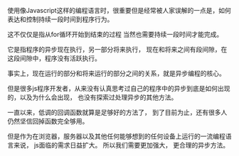 使用像Javascript这样的编程语言时，很重要但是经常被人家误解的一点是，如何表达和控制持续一段时间到程序行为。

这不仅仅是指从for循环开始到结束的过程 当然也需要持续一段时间才能完成。

它是指程序的异步现在执行，另一部分将来执行， 现在和将来之间有段间隙，在这段间隙中，程序没有活跃执行。

事实上，现在运行的部分和将来运行的部分之间的关系，就是异步编程的核心。


但是很多js程序开发者，从来没有认真思考过自己的程序中的异步到底是如何出现的，以及为什么会出现，
也没有探索过处理异步的其他方法。

一直以来，低调的回调函数就算是足够好的方法了， 到了目前为止，还有很多人仍然坚信回掉函数完全够用。

但是作为在浏览器，服务器以及其他任何能够想到的任何设备上运行的一流编程语言来说，
js面临的需求日益扩大。   所以我们需要更加强大， 更合理的异步方法。
